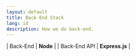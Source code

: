 ```yaml
---
layout: default
title: Back-End Stack
lang: id
description: How we do back-end.
---
```




| Back-End | **Node** |
| Back-End API | **Express.js** |